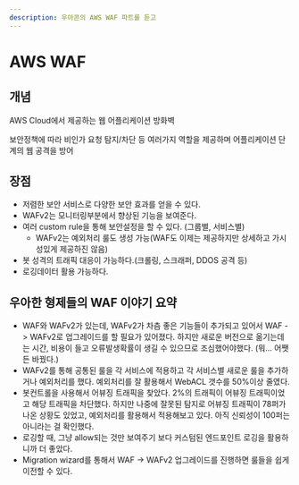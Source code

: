 ```yaml
---
description: 우아콘의 AWS WAF 파트를 듣고
---
```


# AWS WAF
## 개념

AWS Cloud에서 제공하는 웹 어플리케이션 방화벽

보안정책에 따라 비인가 요청 탐지/차단 등 여러가지 역할을 제공하며 어플리케이션 단계의 웹 공격을 방어

## 장점

* 저렴한 보안 서비스로 다양한 보안 효과를 얻을 수 있다.
* WAFv2는 모니터링부분에서 향상된 기능을 보여준다.
* 여러 custom rule을 통해 보안설정을 할 수 있다. (그룹별, 서비스별)
  * WAFv2는 예외처리 룰도 생성 가능(WAF도 이제는 제공하지만 상세하고 가시성있게 제공하진 않음)
* 봇 성격의 트래픽 대응이 가능하다.(크롤링, 스크래퍼, DDOS 공격 등)
* 로깅데이터 활용 가능하다.

## 우아한 형제들의 WAF 이야기 요약

* WAF와 WAFv2가 있는데, WAFv2가 차츰 좋은 기능들이 추가되고 있어서 WAF -> WAFv2로 업그레이드를 할 필요가 있어졌다. 하지만 새로운 버전으로 옮기는데는 시간, 비용이 들고 오류발생확률이 생길 수 있으므로 조심했어야했다. (뭐... 어쨋든 바꿨다.)
* WAFv2를 통해 공통된 룰을 각 서비스에 적용하고 각 서비스별 새로운 룰을 추가하거나 예외처리를 했다. 예외처리를 잘 활용해서 WebACL 갯수를 50%이상 줄였다.
* 봇컨트롤을 사용해서 어뷰징 트래픽을 찾았다. 2%의 트래픽이 어뷰징 트래픽이었고 해당 트래픽을 차단했다. 하지만 나중에 잘못된 탐지로 어뷰징 트래픽이 78퍼가 나온 상황도 있었고, 예외처리를 활용해서 적용해보고 있다. 아직 신뢰성이 100퍼는 아니라는 걸 확인했다.
* 로깅할 때, 그냥 allow되는 것만 보여주기 보다 커스텀된 엔드포인트 로깅을 활용하니까 더 좋았다.
* Migration wizard를 통해서 WAF -> WAFv2 업그레이드를 진행하면 룰들을 쉽게 이전할 수 있다.

<br/>
